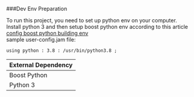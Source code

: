 ###Dev Env Preparation

To run this project, you need to set up python env on your computer.\
Install python 3 and then setup boost python env according to this article
[config boost python building env](https://www.boost.org/build/doc/html/bbv2/overview/configuration.html) \
sample user-config.jam file:
```
using python : 3.8 : /usr/bin/python3.8 ;
```

| External Dependency |
|---------------------|
| Boost Python        |
| Python 3            |
